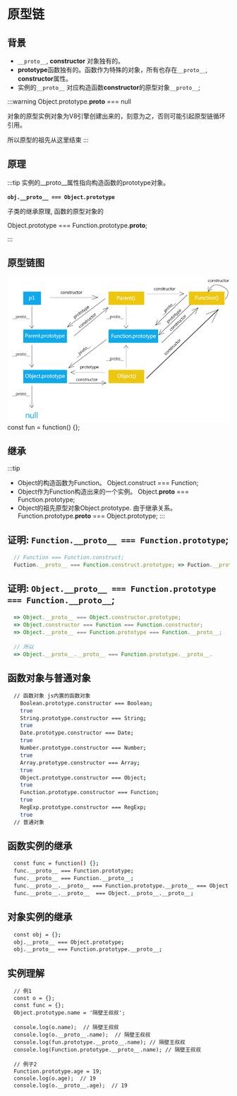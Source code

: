 # 原型链

## 背景
  * `__proto__`, **constructor** 对象独有的。
  * **prototype**函数独有的。函数作为特殊的对象，所有也存在`__proto__`, **constructor**属性。
  * 实例的`__proto__` 对应构造函数**constructor**的原型对象`__proto__`;

:::warning
  Object.prototype.__proto__ === null

  对象的原型实例对象为V8引擎创建出来的，刻意为之，否则可能引起原型链循环引用。
  
  所以原型的祖先从这里结束
:::

## 原理
:::tip
实例的__proto__属性指向构造函数的prototype对象。

**`obj.__proto__ === Object.prototype`**

子类的继承原理, 函数的原型对象的

Object.prototype === Function.prototype.__proto__;

:::

## 原型链图
  ![image](./../../../.vuepress/public/images/proto.png)
  const fun = function() {};

## 继承

:::tip
  * Object的构造函数为Function。         Object.construct === Function;
  * Object作为Function构造出来的一个实例。 Object.__proto__ === Function.prototype;
  * Object的祖先原型对象Object.prototype.  由于继承关系。 Function.prototype.__proto__ === Object.prototype;
:::

## 证明: **`Function.__proto__ === Function.prototype`**;
  
```js
  // Function === Function.construct;
  Fuction.__proto__ === Function.construct.prototype; => Fuction.__proto__ === Function.prototype;

```

## 证明: **`Object.__proto__ === Function.prototype === Function.__proto__`**;
  
```js
  => Object.__proto__ === Object.constructor.prototype;
  => Object.constructor === Function === Function.constructor;
  => Object.__proto__ === Function.prototype === Function.__proto__; 

  // 所以
  => Object.__proto__.__proto__ === Function.prototype.__proto__.
```


## 函数对象与普通对象

```bash
  // 函数对象 js内置的函数对象
    Boolean.prototype.constructor === Boolean;
    true
    String.prototype.constructor === String;
    true
    Date.prototype.constructor === Date;
    true
    Number.prototype.constructor === Number;
    true
    Array.prototype.constructor === Array;
    true
    Object.prototype.constructor === Object;
    true
    Function.prototype.constructor === Function;
    true
    RegExp.prototype.constructor === RegExp;
    true
  // 普通对象
```

## 函数实例的继承

```bash
  const func = function() {};
  func.__proto__ === Function.prototype;
  func.__proto__ === Function.__proto__;
  func.__proto__.__proto__ === Function.prototype.__proto__ === Object.__proto__.__proto__;
  func.__proto__.__proto__  === Object.__proto__.__proto__;
```

## 对象实例的继承

```bash
  const obj = {};
  obj.__proto__ === Object.prototype;
  obj.__proto__ === Function.prototype.__proto__;
```

## 实例理解

```javastript
  // 例1
  const o = {};
  const func = {};
  Object.prototype.name = '隔壁王叔叔';

  console.log(o.name);  // 隔壁王叔叔
  console.log(o.__proto__.name);  // 隔壁王叔叔
  console.log(fun.prototype.__proto__.name); // 隔壁王叔叔
  console.log(Function.prototype.__proto__.name); // 隔壁王叔叔

  // 例子2
  Function.prototype.age = 19;
  console.log(o.age);  // 19
  console.log(o.__proto__.age);  // 19


```
  
